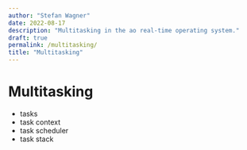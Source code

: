 ```yaml
---
author: "Stefan Wagner"
date: 2022-08-17
description: "Multitasking in the ao real-time operating system."
draft: true
permalink: /multitasking/
title: "Multitasking"
---
```


# Multitasking

- tasks
- task context
- task scheduler
- task stack
